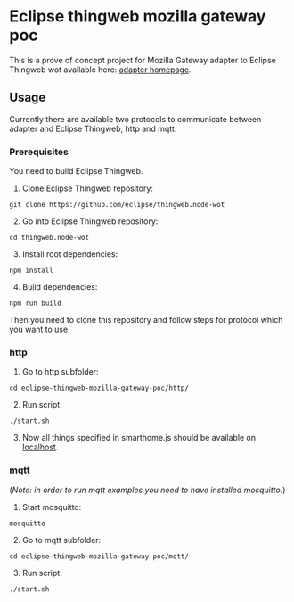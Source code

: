 # Eclipse thingweb mozilla gateway poc
This is a prove of concept project for Mozilla Gateway adapter to Eclipse Thingweb wot available here: [adapter homepage](https://github.com/jakubdybczak/w3c-web-of-things-adapter).

## Usage

Currently there are available two protocols to communicate between adapter and Eclipse Thingweb, http and mqtt.

### Prerequisites
You need to build Eclipse Thingweb.
1. Clone Eclipse Thingweb repository:
```
git clone https://github.com/eclipse/thingweb.node-wot
```
2. Go into Eclipse Thingweb repository:
```
cd thingweb.node-wot
```
3. Install root dependencies:
```
npm install 
```
4. Build dependencies:
```
npm run build
```

Then you need to clone this repository and follow steps for protocol which you want to use.

### http
1. Go to http subfolder:
```
cd eclipse-thingweb-mozilla-gateway-poc/http/
```
2. Run script:
```
./start.sh 
```
3. Now all things specified in smarthome.js should be available on [localhost](http://localhost:8082/).

### mqtt
(*Note: in order to run mqtt examples you need to have installed mosquitto.*)

1. Start mosquitto:
```
mosquitto
```
2. Go to mqtt subfolder:
```
cd eclipse-thingweb-mozilla-gateway-poc/mqtt/
```
3. Run script:
```
./start.sh
```


